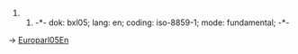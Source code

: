 1.  1.  -\*- dok: bxl05; lang: en; coding: iso-8859-1; mode:
        fundamental; -\*-

-\> [Europarl05En](Europarl05En "wikilink")
